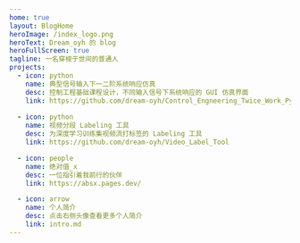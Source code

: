 ```yaml
---
home: true
layout: BlogHome
heroImage: /index_logo.png
heroText: Dream_oyh 的 blog
heroFullScreen: true
tagline: 一名穿梭于世间的普通人
projects:
  - icon: python
    name: 典型信号输入下一二阶系统响应仿真
    desc: 控制工程基础课程设计，不同输入信号下系统响应的 GUI 仿真界面
    link: https://github.com/dream-oyh/Control_Engneering_Twice_Work_Python
  
  - icon: python
    name: 视频分段 Labeling 工具
    desc: 为深度学习训练集视频流打标签的 Labeling 工具
    link: https://github.com/dream-oyh/Video_Label_Tool

  - icon: people
    name: 绝对值_x
    desc: 一位指引着我前行的伙伴
    link: https://absx.pages.dev/

  - icon: arrow
    name: 个人简介
    desc: 点击右侧头像查看更多个人简介
    link: intro.md
---
```




